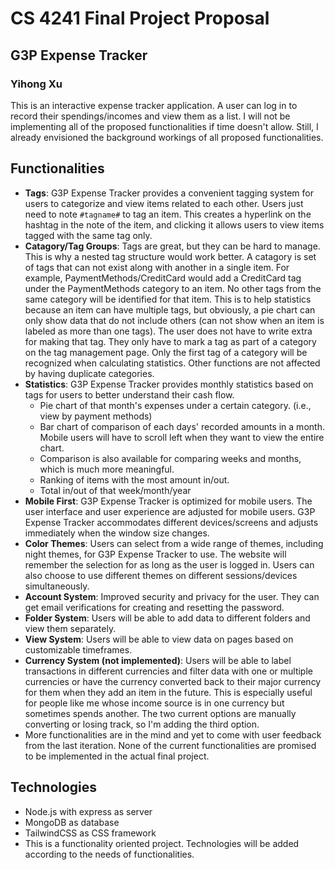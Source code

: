 # CS 4241 Final Project Proposal
## G3P Expense Tracker
### Yihong Xu

This is an interactive expense tracker application. A user can log in to record their spendings/incomes and view them as a list. I will not be implementing all of the proposed functionalities if time doesn't allow. Still, I already envisioned the background workings of all proposed functionalities.

## Functionalities

- **Tags**: G3P Expense Tracker provides a convenient tagging system for users to categorize and view items related to each other. Users just need to note `#tagname#` to tag an item. This creates a hyperlink on the hashtag in the note of the item, and clicking it allows users to view items tagged with the same tag only.
- **Catagory/Tag Groups**: Tags are great, but they can be hard to manage. This is why a nested tag structure would work better. A catagory is set of tags that can not exist along with another in a single item. For example, PaymentMethods/CreditCard would add a CreditCard tag under the PaymentMethods category to an item. No other tags from the same category will be identified for that item. This is to help statistics because an item can have multiple tags, but obviously, a pie chart can only show data that do not include others (can not show when an item is labeled as more than one tags). The user does not have to write extra for making that tag. They only have to mark a tag as part of a category on the tag management page. Only the first tag of a category will be recognized when calculating statistics. Other functions are not affected by having duplicate categories.
- **Statistics**: G3P Expense Tracker provides monthly statistics based on tags for users to better understand their cash flow.
	- Pie chart of that month's expenses under a certain category. (i.e., view by payment methods)
	- Bar chart of comparison of each days' recorded amounts in a month. Mobile users will have to scroll left when they want to view the entire chart.
	- Comparison is also available for comparing weeks and months, which is much more meaningful.
	- Ranking of items with the most amount in/out.
	- Total in/out of that week/month/year
- **Mobile First**: G3P Expense Tracker is optimized for mobile users. The user interface and user experience are adjusted for mobile users. G3P Expense Tracker accommodates different devices/screens and adjusts immediately when the window size changes.
- **Color Themes**: Users can select from a wide range of themes, including night themes, for G3P Expense Tracker to use. The website will remember the selection for as long as the user is logged in. Users can also choose to use different themes on different sessions/devices simultaneously.
- **Account System**: Improved security and privacy for the user. They can get email verifications for creating and resetting the password.
- **Folder System**: Users will be able to add data to different folders and view them separately.
- **View System**: Users will be able to view data on pages based on customizable timeframes.
- **Currency System (not implemented)**: Users will be able to label transactions in different currencies and filter data with one or multiple currencies or have the currency converted back to their major currency for them when they add an item in the future. This is especially useful for people like me whose income source is in one currency but sometimes spends another. The two current options are manually converting or losing track, so I'm adding the third option.
- More functionalities are in the mind and yet to come with user feedback from the last iteration. None of the current functionalities are promised to be implemented in the actual final project.

## Technologies

- Node.js with express as server
- MongoDB as database
- TailwindCSS as CSS framework
- This is a functionality oriented project. Technologies will be added according to the needs of functionalities.